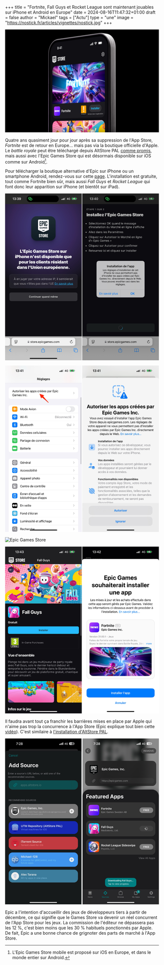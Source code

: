 +++
title = "Fortnite, Fall Guys et Rocket League sont maintenant jouables sur iPhone et Android en Europe"
date = 2024-08-16T11:47:32+01:00
draft = false
author = "Mickael"
tags = ["Actu"]
type = "une"
image = "https://nostick.fr/articles/vignettes/nostick.jpg"
+++

![Epic Games Store](fortnite-ios-epic.jpg "")

Quatre ans quasiment jour pour jour après sa suppression de l'App Store, *Fortnite* est de retour en Europe… mais pas via la boutique officielle d'Apple. Le *battle royale* peut être téléchargé depuis AltStore PAL [comme promis](https://nostick.fr/articles/2024/juillet/2507-fortnite-altstore-pal/), mais aussi avec l'Epic Games Store qui est désormais disponible sur iOS comme sur Android[^1].

Pour télécharger la boutique alternative d'Epic sur iPhone ou un smartphone Android, rendez-vous sur cette [page](https://store.epicgames.com/fr/mobile). L'installation est gratuite, tout comme Fortnite bien sûr, mais aussi *Fall Guys* et *Rocket League* qui font donc leur apparition sur iPhone (et bientôt sur iPad).

![Epic Games Store](epic-games-store-iphone.jpg "Rendez-vous à l'adresse store.epicgames.com avec Safari.")

![Epic Games Store](epic-games-store-iphone-2.jpg "Dans les réglages iOS, une nouvelle option apparait pour autoriser l'installation de l'app.")

![Epic Games Store](epic-games-store-iphone-3.jpg "")

![Epic Games Store](epic-games-store-iphone-4.jpg "")

Il faudra avant tout ça franchir les barrières mises en place par Apple qui n'aime pas trop la concurrence à l'App Store (Epic explique tout bien cette [vidéo](https://store.epicgames.com/fr/mobile/ios)). C'est similaire à [l'installation d'AltStore PAL](https://nostick.fr/articles/2024/avril/1904-comment-installer-et-utiliser-delta/).

![AltStore Fortnite](altstore-epic-fortnite.jpg "Dans AltStore PAL, pensez bien à ajouter la source Epic avant de pouvoir récupérer les jeux.")

Epic a l'intention d'accueillir des jeux de développeurs tiers à partir de décembre, ce qui signifie que le Games Store va devenir un réel concurrent de l'App Store pour les jeux. La commission de l'éditeur ne dépassera pas les 12 %, c'est bien moins que les 30 % habituels ponctionnés par Apple. De fait, Epic a une bonne chance de grignoter des parts de marché à l'App Store.

[^1]: L'Epic Games Store mobile est proposé sur iOS en Europe, et dans le monde entier sur Android.